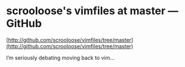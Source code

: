 <!--
id: 47386639
link: http://tumblr.atmos.org/post/47386639/scroolooses-vimfiles-at-master-github
slug: scroolooses-vimfiles-at-master-github
date: Mon Aug 25 2008 17:49:25 GMT-0700 (PDT)
publish: 2008-08-025
tags: 
title: scrooloose's vimfiles at master — GitHub
-->


scrooloose's vimfiles at master — GitHub
========================================

[http://github.com/scrooloose/vimfiles/tree/master](http://github.com/scrooloose/vimfiles/tree/master)

I’m seriously debating moving back to vim…


